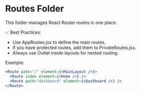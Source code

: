 # Routes Folder

This folder manages React Router routes in one place.

✅ Best Practices:

- Use AppRoutes.jsx to define the main routes.
- If you have protected routes, add them to PrivateRoutes.jsx.
- Always use Outlet inside layouts for nested routing.

Example:

```jsx
<Route path="/" element={<MainLayout />}>
  <Route index element={<Home />} />
  <Route path="dashboard" element={<Dashboard />} />
</Route>
```
